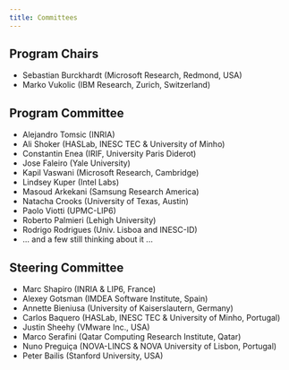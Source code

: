 ```yaml
---
title: Committees
---
```



## Program Chairs

 * Sebastian Burckhardt (Microsoft Research, Redmond, USA)
 * Marko Vukolic (IBM Research, Zurich, Switzerland)

## Program Committee

 * Alejandro Tomsic (INRIA)
 * Ali Shoker	(HASLab, INESC TEC & University of Minho)
 * Constantin Enea (IRIF, University Paris Diderot)
 * Jose Faleiro	(Yale University)	 
 * Kapil Vaswani	(Microsoft Research, Cambridge) 
 * Lindsey Kuper (Intel Labs)	 
 * Masoud Arkekani (Samsung Research America)
 * Natacha Crooks	(University of Texas, Austin)
 * Paolo Viotti	(UPMC-LIP6)	
 * Roberto Palmieri (Lehigh University) 
 * Rodrigo Rodrigues (Univ. Lisboa and INESC-ID)
 * ... and a few still thinking about it ...

## Steering Committee

 * Marc Shapiro (INRIA & LIP6, France)
 * Alexey Gotsman (IMDEA Software Institute, Spain)
 * Annette Bieniusa (University of Kaiserslautern, Germany)
 * Carlos Baquero (HASLab, INESC TEC & University of Minho, Portugal)
 * Justin Sheehy (VMware Inc., USA)
 * Marco Serafini (Qatar Computing Research Institute, Qatar)
 * Nuno Preguiça (NOVA-LINCS & NOVA University of Lisbon, Portugal)
 * Peter Bailis (Stanford University, USA)